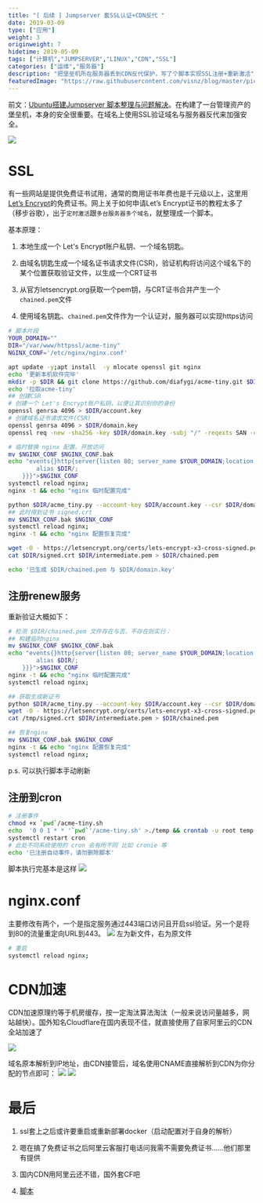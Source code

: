 ```yaml
---
title: "[ 后续 ] Jumpserver 套SSL认证+CDN反代 "
date: 2019-03-09
type: ["应用"]
weight: 3
originweight: 7
hidetime: 2019-05-09
tags: ["计算机","JUMPSERVER","LINUX","CDN","SSL"]
categories: ["运维","服务器"]
description: "把堡垒机所在服务器丢到CDN反代保护，写了个脚本实现SSL注册+重新激活"
featuredImage: "https://raw.githubusercontent.com/visnz/blog/master/pics/jps/logo.png"
---
```


前文：[Ubuntu搭建Jumpserver 脚本整理与问题解决](https://visnz.github.io/post/application2/jps/)。在构建了一台管理资产的堡垒机，本身的安全很重要。在域名上使用SSL验证域名与服务器反代来加强安全。

![](https://raw.githubusercontent.com/visnz/blog/master/pics/jps2/1.png)

# SSL
有一些网站是提供免费证书试用，通常的商用证书年费也是千元级以上，这里用[Let’s Encrypt](https://letsencrypt.org/)的免费证书。网上关于如何申请Let’s Encrypt证书的教程太多了（移步谷歌），出于``定时激活``跟``多台服务器多个域名``，就整理成一个脚本。

基本原理：

1. 本地生成一个 Let's Encrypt账户私钥、一个域名钥匙。

2. 由域名钥匙生成一个域名证书请求文件(CSR)，验证机构将访问这个域名下的某个位置获取验证文件，以生成一个CRT证书

3. 从官方letsencrypt.org获取一个pem钥，与CRT证书合并产生一个``chained.pem``文件

4. 使用域名钥匙、``chained.pem``文件作为一个认证对，服务器可以实现https访问

```sh
# 脚本片段
YOUR_DOMAIN=""
DIR="/var/www/httpssl/acme-tiny"
NGINX_CONF='/etc/nginx/nginx.conf'

apt update -y;apt install  -y mlocate openssl git nginx
echo '更新本机软件完毕'
mkdir -p $DIR && git clone https://github.com/diafygi/acme-tiny.git $DIR/
echo '拉取acme-tiny'
## 创建CSR
# 创建一个 Let's Encrypt账户私钥，以便让其识别你的身份
openssl genrsa 4096 > $DIR/account.key
# 创建域名证书请求文件(CSR)
openssl genrsa 4096 > $DIR/domain.key
openssl req -new -sha256 -key $DIR/domain.key -subj "/" -reqexts SAN -config <(cat `updatedb ;locate openssl.cnf|grep usr` <(printf "[SAN]\nsubjectAltName=DNS:$YOUR_DOMAIN")) > $DIR/domain.csr

# 临时替换 nginx 配置，开放访问
mv $NGINX_CONF $NGINX_CONF.bak
echo "events{}http{server{listen 80; server_name $YOUR_DOMAIN;location /.well-known/acme-challenge/ {
        alias $DIR/;
    }}}">$NGINX_CONF
systemctl reload nginx;
nginx -t && echo "nginx 临时配置完成"

python $DIR/acme_tiny.py --account-key $DIR/account.key --csr $DIR/domain.csr --acme-dir $DIR/ > $DIR/signed.crt
## 此时得到证书 signed.crt
mv $NGINX_CONF.bak $NGINX_CONF
systemctl reload nginx;
nginx -t && echo "nginx 配置恢复完成"

wget -O - https://letsencrypt.org/certs/lets-encrypt-x3-cross-signed.pem > $DIR/intermediate.pem 
cat $DIR/signed.crt $DIR/intermediate.pem > $DIR/chained.pem

echo '已生成 $DIR/chained.pem 与 $DIR/domain.key'

```
## 注册renew服务

重新验证大概如下：
```sh
# 检测 $DIR/chained.pem 文件存在与否，不存在则实行：
## 构建临时nginx
mv $NGINX_CONF $NGINX_CONF.bak
echo "events{}http{server{listen 80; server_name $YOUR_DOMAIN;location /.well-known/acme-challenge/ {
        alias $DIR/;
    }}}">$NGINX_CONF
nginx -t && echo "nginx 临时配置完成"
systemctl reload nginx;

## 获取生成新证书
python $DIR/acme_tiny.py --account-key $DIR/account.key --csr $DIR/domain.csr --acme-dir $DIR/ > /tmp/signed.crt || exit
wget -O - https://letsencrypt.org/certs/lets-encrypt-x3-cross-signed.pem > $DIR/intermediate.pem
cat /tmp/signed.crt $DIR/intermediate.pem > $DIR/chained.pem

## 恢复nginx
mv $NGINX_CONF.bak $NGINX_CONF
nginx -t && echo "nginx 配置恢复完成"
systemctl reload nginx;
```
p.s. 可以执行脚本手动刷新

## 注册到cron
```sh
# 注册事件
chmod +x `pwd`/acme-tiny.sh
echo  '0 0 1 * * '`pwd`'/acme-tiny.sh' >./temp && crontab -u root temp && rm temp
systemctl restart cron
# 此处不同系统使用的 cron 会有所不同 比如 cronie 等
echo '已注册自动事件，请勿删除脚本'
```


脚本执行完基本是这样
![](https://raw.githubusercontent.com/visnz/blog/master/pics/jps2/01.jpg)

# nginx.conf

主要修改有两个，一个是指定服务通过443端口访问且开启ssl验证。另一个是将到80的流量重定向URL到443。
![](https://raw.githubusercontent.com/visnz/blog/master/pics/jps2/02.png)
左为新文件，右为原文件
```sh
# 重启
systemctl reload nginx;
```
# CDN加速
CDN加速原理约等于机房缓存，按一定淘汰算法淘汰（一般来说访问量越多，网站越快）。国外知名Cloudflare在国内表现不佳，就直接使用了自家阿里云的CDN全站加速了

![](https://raw.githubusercontent.com/visnz/blog/master/pics/jps2/03.jpg)


域名原本解析到IP地址，由CDN接管后，域名使用CNAME直接解析到CDN为你分配的节点即可：
![](https://raw.githubusercontent.com/visnz/blog/master/pics/jps2/04.png)
![](https://raw.githubusercontent.com/visnz/blog/master/pics/jps2/05.png)

# 最后

1. ssl套上之后或许要重启或重新部署docker（启动配置对于自身的解析）

2. 嗯在搞了免费证书之后阿里云客服打电话问我需不需要免费证书……他们那里有提供

3. 国内CDN用阿里云还不错，国外套CF吧

4. [脚本](/files/jps/acme-tiny.sh)